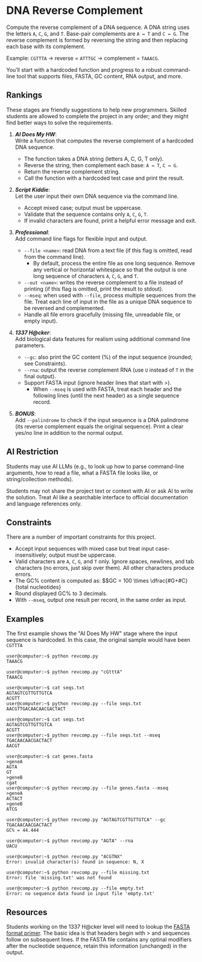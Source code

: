 # DNA Reverse Complement #
Compute the reverse complement of a DNA sequence. A DNA string uses the letters `A`, `C`, `G`, and `T`. Base-pair complements are `A ↔ T` and `C ↔ G`. The reverse complement is formed by reversing the string and then replacing each base with its complement.

Example: `CGTTTA` → reverse = `ATTTGC` → complement = `TAAACG`.

You’ll start with a hardcoded function and progress to a robust command-line tool that supports files, FASTA, GC content, RNA output, and more.

## Rankings ##
These stages are friendly suggestions to help new programmers. Skilled students are allowed to complete the project in any order; and they might find better ways to solve the requirements.

1. ***AI Does My HW***:  
   Write a function that computes the reverse complement of a hardcoded DNA sequence.
   - The function takes a DNA string (letters A, C, G, T only).
   - Reverse the string, then complement each base: `A ↔ T`, `C ↔ G`.
   - Return the reverse complement string.
   - Call the function with a hardcoded test case and print the result.

2. ***Script Kiddie***:  
   Let the user input their own DNA sequence via the command line.
   - Accept mixed case; output must be uppercase.
   - Validate that the sequence contains only `A`, `C`, `G`, `T`.
   - If invalid characters are found, print a helpful error message and exit.

3. ***Professional***:  
   Add command line flags for flexible input and output.
   - `--file <name>`: read DNA from a text file (if this flag is omitted, read from the command line).
     - By default, process the entire file as one long sequence. Remove any vertical or horizontal whitespace so that the output is one long sequence of characters `A`, `C`, `G`, and `T`.
   - `--out <name>`: writes the reverse complement to a file instead of printing (if this flag is omitted, print the result to stdout).
   - `--mseq`: when used with `--file`, process multiple sequences from the file. Treat each line of input in the file as a unique DNA sequence to be reversed and complemented.
   - Handle all file errors gracefully (missing file, unreadable file, or empty input).

4. ***1337 H@cker***:  
   Add biological data features for realism using additional command line parameters.
   - `--gc`: also print the GC content (%) of the input sequence (rounded; see Constraints).
   - `--rna`: output the reverse complement RNA (use `U` instead of `T` in the final output).
   - Support FASTA input (ignore header lines that start with >).
     - When `--mseq` is used with FASTA, treat each header and the following lines (until the next header) as a single sequence record.

5. ***BONUS***:  
   Add `--palindrome` to check if the input sequence is a DNA palindrome (its reverse complement equals the original sequence). Print a clear yes/no line in addition to the normal output.

## AI Restriction ##
Students may use AI LLMs (e.g., to look up how to parse command-line arguments, how to read a file, what a FASTA file looks like, or string/collection methods).

Students may not share the project text or context with AI or ask AI to write the solution. Treat AI like a searchable interface to official documentation and language references only.

## Constraints ##
There are a number of important constraints for this project.
- Accept input sequences with mixed case but treat input case-insensitively; output must be uppercase.
- Valid characters are `A`, `C`, `G`, and `T` only. Ignore spaces, newlines, and tab characters (no errors, just skip over them). All other characters produce errors.
- The GC% content is computed as: $$GC = 100 \times \dfrac{#G+#C}{total nucleotides}
- Round displayed GC% to 3 decimals.
- With `--mseq`, output one result per record, in the same order as input.

## Examples ##
The first example shows the "AI Does My HW" stage where the input sequence is hardcoded. In this case, the original sample would have been `CGTTTA`
```
user@computer:~$ python revcomp.py
TAAACG

user@computer:~$ python revcomp.py "cGtttA"
TAAACG

user@computer:~$ cat seqs.txt
AGTAGTCGTTGTTGTCA
ACGTT
user@computer:~$ python revcomp.py --file seqs.txt
AACGTTGACAACAACGACTACT

user@computer:~$ cat seqs.txt
AGTAGTCGTTGTTGTCA
ACGTT
user@computer:~$ python revcomp.py --file seqs.txt --mseq
TGACAACAACGACTACT
AACGT

user@computer:~$ cat genes.fasta
>geneA
AGTA
GT
>geneB
cgat
user@computer:~$ python revcomp.py --file genes.fasta --mseq
>geneA 
ACTACT
>geneB
ATCG

user@computer:~$ python revcomp.py "AGTAGTCGTTGTTGTCA" --gc
TGACAACAACGACTACT
GC% = 44.444

user@computer:~$ python revcomp.py "AGTA" --rna
UACU

user@computer:~$ python revcomp.py "ACGTNX"
Error: invalid character(s) found in sequence: N, X

user@computer:~$ python revcomp.py --file missing.txt
Error: file 'missing.txt' was not found

user@computer:~$ python revcomp.py --file empty.txt
Error: no sequence data found in input file 'empty.txt'
```

## Resources ##
Students working on the 1337 H@cker level will need to lookup the [FASTA format primer](https://www.ncbi.nlm.nih.gov/genbank/fastaformat/). The basic idea is that headers begin with > and sequences follow on subsequent lines. If the FASTA file contains any optinal modifiers after the nucleotide sequence, retain this information (unchanged) in the output.